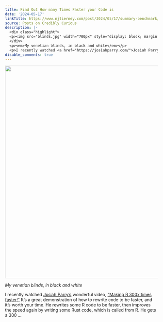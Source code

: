 ```yaml
---
title: Find Out How many Times Faster your Code is
date: '2024-05-17'
linkTitle: https://www.njtierney.com/post/2024/05/17/summary-benchmark/
source: Posts on Credibly Curious
description: |-
  <div class="highlight">
  <p><img src="blinds.jpg" width="700px" style="display: block; margin: auto;" /></p>
  </div>
  <p><em>My venetian blinds, in black and white</em></p>
  <p>I recently watched <a href="https://josiahparry.com/">Josiah Parry&rsquo;s</a> wonderful video, <a href="https://www.youtube.com/watch?v=-v9qaqaj4Ug">&ldquo;Making R 300x times faster!&quot;</a> It&rsquo;s a great demonstration of how to rewrite code to be faster, and it&rsquo;s worth your time. He rewrites some R code to be faster, then improves the speed again by writing some Rust code, which is called from R. He gets a 300 ...
disable_comments: true
---
```

<div class="highlight">
<p><img src="blinds.jpg" width="700px" style="display: block; margin: auto;" /></p>
</div>
<p><em>My venetian blinds, in black and white</em></p>
<p>I recently watched <a href="https://josiahparry.com/">Josiah Parry&rsquo;s</a> wonderful video, <a href="https://www.youtube.com/watch?v=-v9qaqaj4Ug">&ldquo;Making R 300x times faster!&quot;</a> It&rsquo;s a great demonstration of how to rewrite code to be faster, and it&rsquo;s worth your time. He rewrites some R code to be faster, then improves the speed again by writing some Rust code, which is called from R. He gets a 300 ...